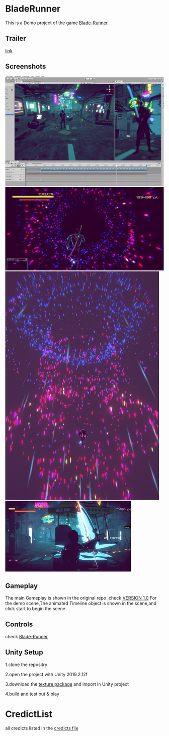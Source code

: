 # BladeRunner
This is a Demo project of the game [Blade-Runner](https://github.com/hakrrr/Blade-Runner)

## Trailer
[link](https://youtu.be/ZJsznK6jfDY)

## Screenshots
![](/slidesMaterials/DemoScene.png)
![hype](slidesMaterials/Hyperscene.png)
![running](/slidesMaterials/running.png)
![gameplay](/slidesMaterials/Sample.gif) 

## Gameplay

The main Gameplay is shown in the original repo ,check [VERSION 1.0](https://github.com/hakrrr/Blade-Runner)
For the demo scene,The animated Timeline object is shown in the scene,and click start to begin the scene.


## Controls

check [Blade-Runner](https://github.com/hakrrr/Blade-Runner)

## Unity Setup
1.clone the repositry

2.open the project with Unity 2019.2.12f

3.download the [texture package](https://drive.google.com/file/d/1Hq9R0KlP1GHfG3JNa0Ggwvhi1FKe8kdD/view?usp=sharing) and import in Unity project

4.build and test out & play

# CredictList
all credicts listed in the [credicts file](credicts.txt)


